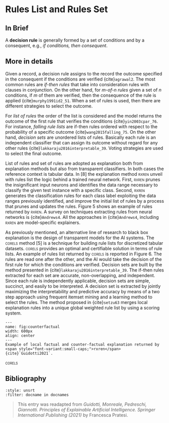 # Rules List and Rules Set

<!-- TODO: add resources or remove duplicate paragraph! -->

## In Brief

A **decision rule** is generally formed by a set of conditions and by a consequent, e.g., *if conditions, then consequent*.

## More in details

Given a record, a decision rule assigns to the record the outcome specified in the consequent if the conditions are verified {cite}`agrawal2`. The most common rules are *if-then rules* that take into consideration rules with clauses in conjunction. On the other hand, for *m-of-n rules* given a set of *n* conditions, if *m* of them are verified, then the consequence of the rule is applied {cite}`murphy1991id2_51`. When a set of rules is used, then there are different strategies to select the outcome. 

For *list of rules* the order of the list is considered and the model returns the outcome of the first rule that verifies the conditions {cite}`yin2003cpar_76`. For instance, *falling rule lists* are if-then rules ordered with respect to the probability of a specific outcome {cite}`wang2015falling_75`. On the other hand, *decision sets* are unordered lists of rules. Basically each rule is an independent classifier that can assign its outcome without regard for any other rules {cite}`lakkaraju2016interpretable_39`. Voting strategies are used to select the final outcome.

List of rules and set of rules are adopted as explanation both from explanation methods but also from transparent classifiers. In both cases the reference context is tabular data. In [8] the explanation method <span style="font-variant:small-caps;">rxren</span> unveil with rules list the logic behind a trained neural network. First, <span style="font-variant:small-caps;">rxren</span> prunes the insignificant input neurons and identifies the data range necessary to classify the given test instance with a specific class. Second, <span style="font-variant:small-caps;">rxren</span> generates the classification rules for each class label exploiting the data ranges previously identified, and improve the initial list of rules by a process that prunes and updates the rules. Figure 5 shows an example of rules returned by <span style="font-variant:small-caps;">rxren</span>. A survey on techniques extracting rules from neural networks is {cite}`Andrews4`. All the approaches in {cite}`Andrews4`, including <span style="font-variant:small-caps;">rxren</span> are model-specific explainers.

As previously mentioned, an alternative line of research to black box explanation is the design of transparent models for the AI systems. The <span style="font-variant:small-caps;">corels</span> method [5] is a technique for building rule lists for discretized tabular datasets. <span style="font-variant:small-caps;">corels</span> provides an optimal and certifiable solution in terms of rule lists. An example of rules list returned by <span style="font-variant:small-caps;">corels</span> is reported in Figure 6. The rules are read one after the other, and the AI would take the decision of the first rule for which the conditions are verified. Decision sets are built by the method presented in {cite}`lakkaraju2016interpretable_39`. The if-then rules extracted for each set are accurate, non-overlapping, and independent. Since each rule is independently applicable, decision sets are simple, succinct, and easily to be interpreted. A decision set is extracted by jointly maximizing the interpretability and predictive accuracy by means of a two step approach using frequent itemset mining and a learning method to select the rules. The method proposed in {cite}`setzu63` merges local explanation rules into a unique global weighted rule list by using a scoring system.

```{figure} ./counterfactual.png
---
name: fig:counterfactual
width: 600px
align: center
---
Example of local factual and counter-factual explanation returned by <span style="font-variant:small-caps;">rxren</span> {cite}`Guidotti2021`.
```


<span style="font-variant:small-caps;">corels</span>



## Bibliography

<!-- :style: unsrtalpha -->

```{bibliography}
:style: unsrt
:filter: docname in docnames
```

> This entry was readapted from *Guidotti, Monreale, Pedreschi, Giannotti. Principles of Explainable Artificial Intelligence. Springer International Publishing (2021)* by Francesca Pratesi.


